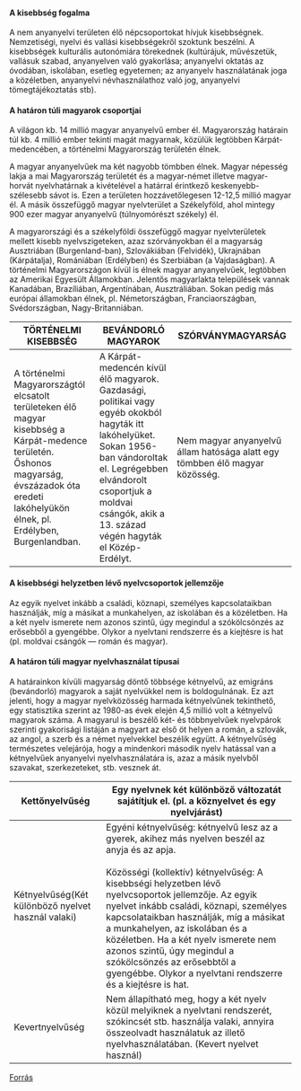 #### A kisebbség fogalma

A nem anyanyelvi területen élő népcsoportokat hívjuk kisebbségnek. Nemzetiségi, nyelvi és vallási kisebbségekről szoktunk beszélni. A kisebbségek kulturális autonómiára törekednek (kultúrájuk, művészetük, vallásuk szabad, anyanyelven való gyakorlása; anyanyelvi oktatás az óvodában, iskolában, esetleg egyetemen; az anyanyelv használatának joga a közéletben, anyanyelvi névhasználathoz való jog, anyanyelvi tömegtájékoztatás stb).

#### A határon túli magyarok csoportjai

A világon kb. 14 millió magyar anyanyelvű ember él. Magyarország határain túl kb. 4 millió ember tekinti magát magyarnak, közülük legtöbben Kárpát-medencében, a történelmi Magyarország területén élnek.

A magyar anyanyelvűek ma két nagyobb tömbben élnek. Magyar népesség lakja a mai Magyarország területét és a magyar-német illetve magyar-horvát nyelvhatárnak a kivételével a határral érintkező keskenyebb-szélesebb sávot is. Ezen a területen hozzávetőlegesen 12-12,5 millió magyar él. A másik összefüggő magyar nyelvterület a Székelyföld, ahol mintegy 900 ezer magyar anyanyelvű (túlnyomórészt székely) él.

A magyarországi és a székelyföldi összefüggő magyar nyelvterületek mellett kisebb nyelvszigeteken, azaz szórványokban él a magyarság Ausztriában (Burgenland-ban), Szlovákiában (Felvidék), Ukrajnában (Kárpátalja), Romániában (Erdélyben) és Szerbiában (a Vajdaságban). A történelmi Magyarországon kívül is élnek magyar anyanyelvűek, legtöbben az Amerikai Egyesült Államokban. Jelentős magyarlakta települések vannak Kanadában, Brazíliában, Argentínában, Ausztráliában. Sokan pedig más európai államokban élnek, pl. Németországban, Franciaországban,
Svédországban, Nagy-Britanniában.

| TÖRTÉNELMI KISEBBSÉG                                                                                                                                                                            | BEVÁNDORLÓ MAGYAROK                                                                                                                                                                                                                            | SZÓRVÁNYMAGYARSÁG                                                           |
| ----------------------------------------------------------------------------------------------------------------------------------------------------------------------------------------------- | ---------------------------------------------------------------------------------------------------------------------------------------------------------------------------------------------------------------------------------------------- | --------------------------------------------------------------------------- |
| A történelmi Magyarországtól elcsatolt területeken élő magyar kisebbség a Kárpát-medence területén. Őshonos magyarság, évszázadok óta eredeti lakóhelyükön élnek, pl. Erdélyben, Burgenlandban. | A Kárpát-medencén kívül élő magyarok. Gazdasági, politikai vagy egyéb okokból hagyták itt lakóhelyüket. Sokan 1956-ban vándoroltak el. Legrégebben elvándorolt csoportjuk a moldvai csángók, akik a 13. század végén hagyták el Közép-Erdélyt. | Nem magyar anyanyelvű állam hatósága alatt egy tömbben élő magyar közösség. |

#### A kisebbségi helyzetben lévő nyelvcsoportok jellemzője

Az egyik nyelvet inkább a családi, köznapi, személyes kapcsolataikban használják, míg a másikat a munkahelyen, az iskolában és a közéletben. Ha a két nyelv ismerete nem azonos szintű, úgy megindul a szókölcsönzés az erősebből a gyengébbe. Olykor a nyelvtani rendszerre és a kiejtésre is hat (pl. moldvai csángók — román és magyar).

#### A határon túli magyar nyelvhasználat típusai

A határainkon kívüli magyarság döntő többsége kétnyelvű, az emigráns (bevándorló) magyarok a saját nyelvükkel nem is boldogulnának. Ez azt jelenti, hogy a magyar nyelvközösség harmada kétnyelvűnek tekinthető, egy statisztika szerint az 1980-as évek elején 4,5 millió volt a kétnyelvű magyarok száma. A magyarul is beszélő két- és többnyelvűek nyelvpárok szerinti gyakorisági listáján a magyart az első öt helyen a román, a szlovák, az angol, a szerb és a német nyelvekkel beszélik együtt. A kétnyelvűség természetes velejárója, hogy a mindenkori második nyelv hatással van a kétnyelvűek anyanyelvi nyelvhasználatára is, azaz a másik nyelvből szavakat, szerkezeteket, stb. vesznek át.

| Kettőnyelvűség                                     | Egy nyelvnek két különböző változatát sajátítjuk el. (pl. a köznyelvet és egy<br>nyelvjárást)                                                                                                                                                                                                                                                                                                                                                                                                         |
| -------------------------------------------------- | ----------------------------------------------------------------------------------------------------------------------------------------------------------------------------------------------------------------------------------------------------------------------------------------------------------------------------------------------------------------------------------------------------------------------------------------------------------------------------------------------------- |
| Kétnyelvűség(Két különböző nyelvet használ valaki) | Egyéni kétnyelvűség: kétnyelvű lesz az a gyerek, akihez más nyelven beszél az anyja és az apja.<br><br>Közösségi (kollektív) kétnyelvűség: A kisebbségi helyzetben lévő nyelvcsoportok jellemzője. Az egyik nyelvet inkább családi, köznapi, személyes kapcsolataikban használják, míg a másikat a munkahelyen, az iskolában és a közéletben. Ha a két nyelv ismerete nem azonos szintű, úgy megindul a szókölcsönzés az erősebbtől a gyengébbe. Olykor a nyelvtani rendszerre és a kiejtésre is hat. |
| Kevertnyelvűség                                    | Nem állapítható meg, hogy a két nyelv közül melyiknek a nyelvtani rendszerét, szókincsét stb. használja valaki, annyira összeolvadt használatuk az illető nyelvhasználatában. (Kevert nyelvet használ)                                                                                                                                                                                                                                                                                                |

[Forrás](https://erettsegi.com/tetelek/nyelvtan/a-hataron-tuli-magyar-nyelvhasznalat-fobb-adatai-tendenciai/)
